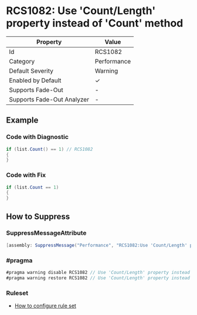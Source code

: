 # RCS1082: Use 'Count/Length' property instead of 'Count' method

| Property                    | Value       |
| --------------------------- | ----------- |
| Id                          | RCS1082     |
| Category                    | Performance |
| Default Severity            | Warning     |
| Enabled by Default          | &#x2713;    |
| Supports Fade\-Out          | -           |
| Supports Fade\-Out Analyzer | -           |

## Example

### Code with Diagnostic

```csharp
if (list.Count() == 1) // RCS1082
{
}
```

### Code with Fix

```csharp
if (list.Count == 1)
{
}
```

## How to Suppress

### SuppressMessageAttribute

```csharp
[assembly: SuppressMessage("Performance", "RCS1082:Use 'Count/Length' property instead of 'Count' method.", Justification = "<Pending>")]
```

### \#pragma

```csharp
#pragma warning disable RCS1082 // Use 'Count/Length' property instead of 'Count' method.
#pragma warning restore RCS1082 // Use 'Count/Length' property instead of 'Count' method.
```

### Ruleset

* [How to configure rule set](../HowToConfigureAnalyzers.md)
